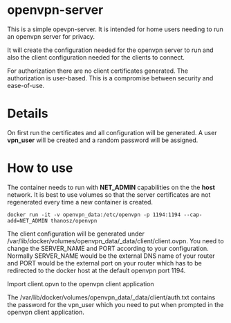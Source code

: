 openvpn-server
=====
This is a simple opevpn-server. It is intended for home users needing to run an openvpn server for privacy.

It will create the configuration needed for the openvpn server to run and also the client configuration needed for the clients to connect.

For authorization there are no client certificates generated. The authorization is user-based. This is a compromise between security and ease-of-use.

Details
=====
On first run the certificates and all configuration will be generated. A user **vpn_user** will be created and a random password will be assigned.

How to use
=====
The container needs to run with **NET_ADMIN** capabilities on the the **host** network. It is best to use volumes so that the server certificates are not regenerated every time a new container is created.

    docker run -it -v openvpn_data:/etc/openvpn -p 1194:1194 --cap-add=NET_ADMIN thanosz/openvpn


The client configuration will be generated under /var/lib/docker/volumes/openvpn_data/_data/client/client.ovpn. You need to change the SERVER_NAME and PORT according to your configuration. Normally SERVER_NAME would be the external DNS name of your router and PORT would be the external port on your router which has to be redirected to the docker host at the default openvpn port 1194. 

Import client.opvn to the openvpn client application

The /var/lib/docker/volumes/openvpn_data/_data/client/auth.txt contains the password for the vpn_user which you need to put when prompted in the openvpn client application.
